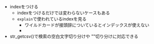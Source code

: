 - indexをつける
	- indexをつけるだけでは変わらないケースもある
	- `explain`で使われているindexを見る
		- ワイルドカードが接頭辞についているとインデックスが使えない
		- 
- str_getcsv()で検索の空白文字切り分けや ""切り分けに対応できる